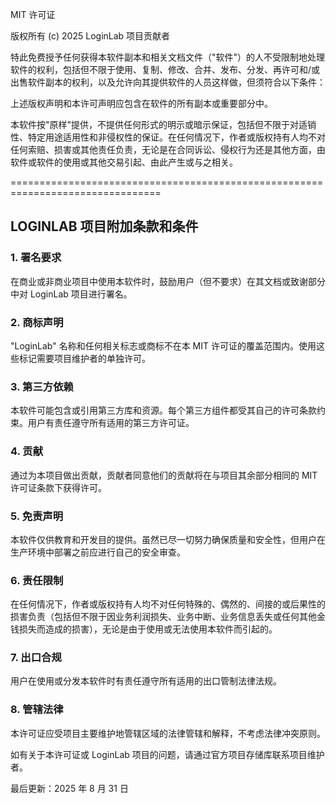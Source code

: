 MIT 许可证

版权所有 (c) 2025 LoginLab 项目贡献者

特此免费授予任何获得本软件副本和相关文档文件（"软件"）的人不受限制地处理软件的权利，包括但不限于使用、复制、修改、合并、发布、分发、再许可和/或出售软件副本的权利，以及允许向其提供软件的人员这样做，但须符合以下条件：

上述版权声明和本许可声明应包含在软件的所有副本或重要部分中。

本软件按"原样"提供，不提供任何形式的明示或暗示保证，包括但不限于对适销性、特定用途适用性和非侵权性的保证。在任何情况下，作者或版权持有人均不对任何索赔、损害或其他责任负责，无论是在合同诉讼、侵权行为还是其他方面，由软件或软件的使用或其他交易引起、由此产生或与之相关。

================================================================================

## LOGINLAB 项目附加条款和条件

### 1. 署名要求

在商业或非商业项目中使用本软件时，鼓励用户（但不要求）在其文档或致谢部分中对 LoginLab 项目进行署名。

### 2. 商标声明

"LoginLab" 名称和任何相关标志或商标不在本 MIT 许可证的覆盖范围内。使用这些标记需要项目维护者的单独许可。

### 3. 第三方依赖

本软件可能包含或引用第三方库和资源。每个第三方组件都受其自己的许可条款约束。用户有责任遵守所有适用的第三方许可证。

### 4. 贡献

通过为本项目做出贡献，贡献者同意他们的贡献将在与项目其余部分相同的 MIT 许可证条款下获得许可。

### 5. 免责声明

本软件仅供教育和开发目的提供。虽然已尽一切努力确保质量和安全性，但用户在生产环境中部署之前应进行自己的安全审查。

### 6. 责任限制

在任何情况下，作者或版权持有人均不对任何特殊的、偶然的、间接的或后果性的损害负责（包括但不限于因业务利润损失、业务中断、业务信息丢失或任何其他金钱损失而造成的损害），无论是由于使用或无法使用本软件而引起的。

### 7. 出口合规

用户在使用或分发本软件时有责任遵守所有适用的出口管制法律法规。

### 8. 管辖法律

本许可证应受项目主要维护地管辖区域的法律管辖和解释，不考虑法律冲突原则。

如有关于本许可证或 LoginLab 项目的问题，请通过官方项目存储库联系项目维护者。

最后更新：2025 年 8 月 31 日
